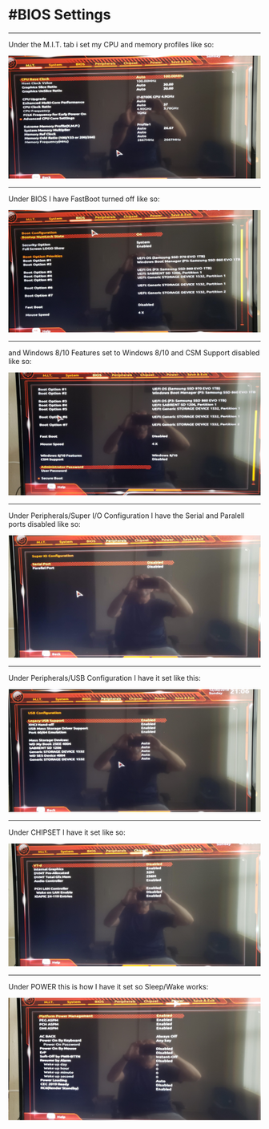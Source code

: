 # #BIOS Settings #

----------

Under the M.I.T. tab i set my CPU and memory profiles like so:

![M.I.T.](/img/1.jpg)

----------

Under BIOS I have FastBoot turned off like so:

![BIOS](/img/2.jpg) 

----------


and Windows 8/10 Features set to Windows 8/10 and CSM Support disabled like so:

![BIOS2](/img/3.jpg)

----------


Under Peripherals/Super I/O Configuration I have the Serial and Paralell ports disabled like so:

![SUPER I/O](/img/4.jpg)

----------


Under Peripherals/USB Configuration I have it set like this:

![USB](/img/5.jpg)

----------


Under CHIPSET I have it set like so:

![CHIPSET](/img/6.jpg)

----------


Under POWER this is how I have it set so Sleep/Wake works:

![POWER](/img/7.jpg)